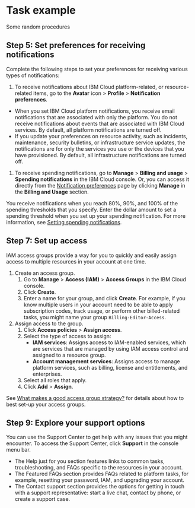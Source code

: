 # Task example

Some random procedures

## Step 5: Set preferences for receiving notifications

Complete the following steps to set your preferences for receiving various types of notifications:

1.  To receive notifications about IBM Cloud platform-related, or resource-related items, go to the **Avatar** icon > **Profile** > **Notification preferences**.
  -  When you set IBM Cloud platform notifications, you receive email notifications that are associated with only the platform. You do not receive notifications about events that are associated with IBM Cloud services. By default, all platform notifications are turned off.
  -  If you update your preferences on resource activity, such as incidents, maintenance, security bulletins, or infrastructure service updates, the notifications are for only the services you use or the devices that you have provisioned. By default, all infrastructure notifications are turned off.
1.  To receive spending notifications, go to **Manage** > **Billing and usage** > **Spending notifications** in the IBM Cloud console. Or, you can access it directly from the [Notification preferences](https://cloud.ibm.com/user/notifications) page by clicking **Manage** in the **Billing and Usage** section.

You receive notifications when you reach 80%, 90%, and 100% of the spending thresholds that you specify. Enter the dollar amount to set a spending threshold when you set up your spending notification. For more information, see [Setting spending notifications](https://cloud.ibm.com/docs/billing-usage?topic=billing-usage-spending).

## Step 7: Set up access

IAM access groups provide a way for you to quickly and easily assign access to multiple resources in your account at one time.

1.  Create an access group.
    1.  Go to **Manage** > **Access (IAM)** > **Access Groups** in the IBM Cloud console.
    1.  Click **Create**. 
    1.  Enter a name for your group, and click **Create**. For example, if you know multiple users in your account need to be able to apply subscription codes, track usage, or perform other billed-related tasks, you might name your group 
`Billing-Editor-Access`.
1.  Assign access to the group.
    1.  Click **Access policies** > **Assign access**.
    1.  Select the type of access to assign:
        - **IAM services**: Assigns access to IAM-enabled services, which are services that are managed by using IAM access control and assigned to a resource group.
        - **Account management services**: Assigns access to manage platform services, such as billing, license and entitlements, and enterprises.
    1.  Select all roles that apply.
    1.  Click **Add** > **Assign**.

See [What makes a good access group strategy?](https://cloud.ibm.com/docs/account?topic=account-account_setup#resource-group-strategy) for details about how to best set-up your access groups.

## Step 9: Explore your support options

You can use the Support Center to get help with any issues that you might encounter. To access the Support Center, click **Support** in the console menu bar.

-  The Help just for you section features links to common tasks, troubleshooting, and FAQs specific to the resources in your account.
-  The Featured FAQs section provides FAQs related to platform tasks, for example, resetting your password, IAM, and upgrading your account.
-  The Contact support section provides the options for getting in touch with a support representative: start a live chat, contact by phone, or create a support case.
